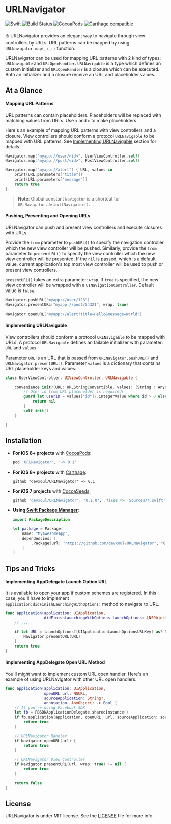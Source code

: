 URLNavigator
============

![Swift](https://img.shields.io/badge/Swift-2.1-orange.svg)
[![Build Status](https://travis-ci.org/devxoul/URLNavigator.svg)](https://travis-ci.org/devxoul/URLNavigator)
[![CocoaPods](http://img.shields.io/cocoapods/v/URLNavigator.svg)](https://cocoapods.org/pods/URLNavigator)
[![Carthage compatible](https://img.shields.io/badge/Carthage-compatible-4BC51D.svg?style=flat)](https://github.com/Carthage/Carthage)

⛵️ URLNavigator provides an elegant way to navigate through view controllers by URLs. URL patterns can be mapped by using `URLNavigator.map(_:_:)` function.

URLNavigator can be used for mapping URL patterns with 2 kind of types: `URLNavigable` and `URLOpenHandler`. `URLNavigable` is a type which defines an custom initializer and `URLOpenHandler` is a closure which can be executed. Both an initializer and a closure receive an URL and placeholder values.


At a Glance
-----------

#### Mapping URL Patterns

URL patterns can contain placeholders. Placeholders will be replaced with matching values from URLs. Use `<` and `>` to make placeholders.

Here's an example of mapping URL patterns with view controllers and a closure. View controllers should conform a protocol `URLNavigable` to be mapped with URL patterns. See [Implementing URLNavigable](#implementing-urlnavigable) section for details.

```swift
Navigator.map("myapp://user/<id>", UserViewController.self)
Navigator.map("myapp://post/<id>", PostViewController.self)

Navigator.map("myapp://alert") { URL, values in
    print(URL.parameters["title"])
    print(URL.parameters["message"])
    return true
}
```

> **Note**: Global constant `Navigator` is a shortcut for `URLNavigator.defaultNavigator()`.

#### Pushing, Presenting and Opening URLs

URLNavigator can push and present view controllers and execute closures with URLs.

Provide the `from` parameter to `pushURL()` to specify the navigation controller which the new view controller will be pushed. Similarly, provide the `from` parameter to `presentURL()` to specify the view controller which the new view controller will be presented. If the `nil` is passed, which is a default value, current application's top most view controller will be used to push or present view controllers.

`presentURL()` takes an extra parameter: `wrap`. If `true` is specified, the new view controller will be wrapped with a `UINavigationController`. Default value is `false`.

```swift
Navigator.pushURL("myapp://user/123")
Navigator.presentURL("myapp://post/54321", wrap: true)

Navigator.openURL("myapp://alert?title=Hello&message=World")
```

#### Implementing URLNavigable

View controllers should conform a protocol `URLNavigable` to be mapped with URLs. A protocol `URLNavigable` defines an failable initializer with parameter: `URL` and `values`.

Parameter `URL` is an URL that is passed from `URLNavigator.pushURL()` and `URLNavigator.presentURL()`. Parameter `values` is a dictionary that contains URL placeholder keys and values.

```swift
class UserViewController: UIViewController, URLNavigable {

    convenience init?(URL: URLStringConvertible, values: [String : AnyObject]) {
        // User id from URL placeholder is required!
        guard let userID = values["id"]?.integerValue where id > 0 else {
            return nil
        }
        self.init()
    }

}
```


Installation
------------

- **For iOS 8+ projects** with [CocoaPods](https://cocoapods.org):

    ```ruby
    pod 'URLNavigator', '~> 0.1'
    ```

- **For iOS 8+ projects** with [Carthage](https://github.com/Carthage/Carthage):

    ```
    github "devxoul/URLNavigator" ~> 0.1
    ```

- **For iOS 7 projects** with [CocoaSeeds](https://github.com/devxoul/CocoaSeeds):

    ```ruby
    github 'devxoul/URLNavigator', '0.1.0', :files => 'Sources/*.swift'
    ```

- **Using [Swift Package Manager](https://swift.org/package-manager)**:

    ```swift
    import PackageDescription

    let package = Package(
        name: "MyAwesomeApp",
        dependencies: [
            .Package(url: "https://github.com/devxoul/URLNavigator", "0.1.0"),
        ]
    )
    ```
    

Tips and Tricks
---------------

#### Implementing AppDelegate Launch Option URL

It is available to open your app if custom schemes are registered. In this case, you'll have to implement `application:didFinishLaunchingWithOptions:` method to navigate to URL.

```swift
func application(application: UIApplication,
                 didFinishLaunchingWithOptions launchOptions: [NSObject: AnyObject]?) -> Bool {
    // ...

    if let URL = launchOptions?[UIApplicationLaunchOptionsURLKey] as? NSURL {
        Navigator.presentURL(URL)
    }
    return true
}

```


#### Implementing AppDelegate Open URL Method

You'll might want to implement custom URL open handler. Here's an example of using URLNavigator with other URL open handlers.

```swift
func application(application: UIApplication,
                 openURL url: NSURL,
                 sourceApplication: String?,
                 annotation: AnyObject) -> Bool {
    // If you're using Facebook SDK
    let fb = FBSDKApplicationDelegate.sharedInstance()
    if fb.application(application, openURL: url, sourceApplication: sourceApplication, annotation: annotation) {
        return true
    }

    // URLNavigator Handler
    if Navigator.openURL(url) {
        return true
    }

    // URLNavigator View Controller
    if Navigator.presentURL(url, wrap: true) != nil {
        return true
    }

    return false
}
```


License
-------

URLNavigator is under MIT license. See the [LICENSE](LICENSE) file for more info.
